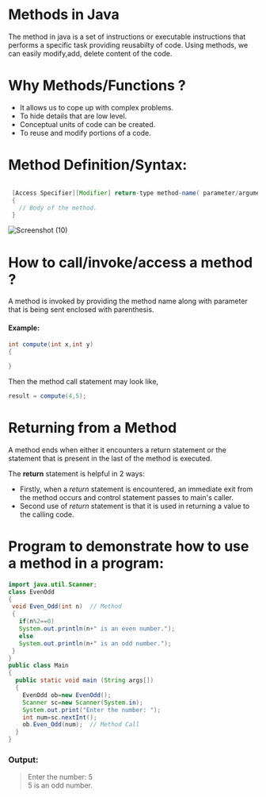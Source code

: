 # Methods in Java

The method in java is a set of instructions or executable instructions that performs a specific task providing reusabilty of code. Using methods, we can easily modify,add, delete content of the code.

# Why Methods/Functions ?

- It allows us to cope up with complex problems.
- To hide details that are low level.
- Conceptual units of code can be created.
- To reuse and modify portions of a code.

# Method Definition/Syntax:

```Java

 [Access Specifier][Modifier] return-type method-name( parameter/argument list )
 {
   // Body of the method.
 }

```
![Screenshot (10)](https://user-images.githubusercontent.com/76544476/136663570-5f8f1932-db95-43f1-abb9-ceaa470bc075.png)

# How to call/invoke/access a method ?

A method is invoked by providing the method name along with parameter that is being sent enclosed with parenthesis.

#### Example:
```Java
int compute(int x,int y)
{

}
```
Then the method call statement may look like,
```Java
result = compute(4,5);
```

# Returning from a Method

A method ends when either it encounters a return statement or the statement that is present in the last of the method is executed. 

The **return** statement is helpful in 2 ways:
- Firstly, when a _return_ statement is encountered, an immediate exit from the method occurs and control statement passes to main's caller.
- Second use of _return_ statement is that it is used in returning a value to the calling code.


# Program to demonstrate how to use a method in a program:

```Java
import java.util.Scanner;  
class EvenOdd  
{  
 void Even_Odd(int n)  // Method
 {  
   if(n%2==0)   
   System.out.println(n+" is an even number.");   
   else   
   System.out.println(n+" is an odd number.");  
 }  
}  
public class Main
{
  public static void main (String args[])  
  {  
    EvenOdd ob=new EvenOdd();
    Scanner sc=new Scanner(System.in);  
    System.out.print("Enter the number: ");  
    int num=sc.nextInt();  
    ob.Even_Odd(num);  // Method Call
  }
}

```

### Output:

> Enter the number: 5  <br>
> 5 is an odd number.
